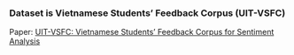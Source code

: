 ### Dataset is Vietnamese Students’ Feedback Corpus (UIT-VSFC)

Paper: [UIT-VSFC: Vietnamese Students’ Feedback Corpus for Sentiment Analysis](https://ieeexplore.ieee.org/document/8573337)

